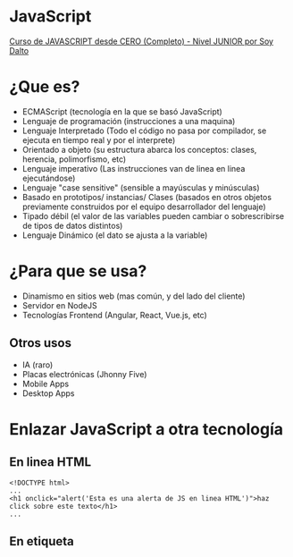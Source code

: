 # JavaScript
[Curso de JAVASCRIPT desde CERO (Completo) - Nivel JUNIOR por Soy Dalto](https://youtu.be/z95mZVUcJ-E?si=CQWAuznxkiIQ2JwP)
# ¿Que es?
- ECMAScript (tecnología en la que se basó JavaScript)
- Lenguaje de programación (instrucciones a una maquina)
- Lenguaje Interpretado (Todo el código no pasa por compilador, se ejecuta en tiempo real y por el interprete)
- Orientado a objeto (su estructura abarca los conceptos: clases, herencia, polimorfismo, etc)
- Lenguaje imperativo (Las instrucciones van de linea en linea ejecutándose)
- Lenguaje "case sensitive" (sensible a mayúsculas y minúsculas)
- Basado en prototipos/ instancias/ Clases (basados en otros objetos previamente construidos por el equipo desarrollador del lenguaje)
- Tipado débil (el valor de las variables pueden cambiar o sobrescribirse de tipos de datos distintos)
- Lenguaje Dinámico (el dato se ajusta a la variable)

# ¿Para que se usa?
- Dinamismo en sitios web (mas común, y del lado del cliente)
- Servidor en NodeJS
- Tecnologías Frontend (Angular, React, Vue.js, etc)
## Otros usos
- IA (raro)
- Placas electrónicas (Jhonny Five)
- Mobile Apps
- Desktop Apps

# Enlazar JavaScript a otra tecnología
## En linea HTML
```
<!DOCTYPE html>
...
<h1 onclick="alert('Esta es una alerta de JS en linea HTML')">haz click sobre este texto</h1>
...
```
## En etiqueta <Script>
```
<!DOCTYPE html>
...
<script type="text/javascript">
  alert('esta es una alerta usando etiqueta Script')
</script>
...
```

## En un archivo aparte codigo.js
index.html
```
<!DOCTYPE html>
...
<script src="codigo.js"></script>
...
```
codigo.js
```
alert('esta es una alerta usando etiqueta Script y un archivo JS')
```
## En un Require
```
```
---
# Variables
espacios que guardamos en memoria y que contienen un dato que puede cambiar
## Ejemplo
`recipiente` es la variable, `"agua"` es un tipo de dato de texto que esta adentro. Usando la función `alert()` mostramos en forma de alerta, lo que esta dentro de `recipiente`
```
recipiente = "agua";
alert(recipiente)
```

## Tipos de datos

### Cadena de texto
```
"hola soy una cadena de texto"
'hola soy una cadena de texto'
`hola soy una cadena de texto`
```
### Número
```
1
20
3.5
40000
...
```
### Booleano
```
true
1
false
0
```
### Especiales
donde la variable no esta definida o hay un error
- Undefined
- Null
- NaN

## Formas de declarar variables y su scope (ámbito o alcance)

### - var
Para variables **publicas/globales**
```
var numero;
numero = 31;
alert(numero);
```
muestra el numero en forma de alerta
```
var numero = 31;
alert(numero);
```
otra forma de declaración y también muestra el numero en forma de alerta
```
var numero = 31;
numero = 10;
alert(numero);
```
se modifica `numero` y muestra el nuevo valor
```
var numero;
alert(numero);
```
muestra el tipo de dato `undefined` porque `numero` no esta declarada/no tiene un valor

### - let
Para variables dentro de un **bloque**; fuera de este, la variable no existe
```
let numero;
numero = 31;
alert(numero);
```
muestra el numero en forma de alerta
```
let numero = 31;
alert(numero);
```
otra forma de declaración y también muestra el numero en forma de alerta
```
let numero = 31;
numero = 10;
alert(numero);
```
se modifica `numero` y muestra el nuevo valor
```
let numero;
alert(numero);
```
muestra el tipo de dato `undefined` porque `numero` no esta declarada/no tiene un valor

### - const
Para variables que permanecen con su valor **definido/no cambian**
```
const saludo = "hola";
alert(saludo);
```
nos muestra una alerta con el valor la constante
```
const saludo = "hola";
saludo = "adios"
alert(saludo);
```
nos muestra un error en consola, porque las variables que son declaradas como `const` no deben ni pueden cambiarse después de declararse
```
const saludo;
saludo = "adios";
alert(saludo);
```
nos muestra un error en consola, porque las variables que son declaradas como `const` solo se pueden inicializar cuando se declaran y NO después como en `let`

### Multiples variables en una linea
```
let numero, numero2, numero3;

numero = 1;
numero2 = 2;
numero3 = 3;

alert(numero);
alert(numero2);
alert(numero3);
```
nos muestra los valores de cada variable en forma de alerta, uno después de otro
```
let numero = 1, numero2 = 2, numero3 = 3;

alert(numero);
alert(numero2);
alert(numero3);
```
otra forma de declarar y nos muestra los valores de cada variable en forma de alerta, uno después de otro

### - Null
variable nula, se declara para indicar que no es `undefined` y que tendrá el valor de **nulo**
```
let numero = null;

```
### - NaN

## Hoisting
formas de ejecución y de escritura del código donde se pueden ejecutar antes o después de una declaración


